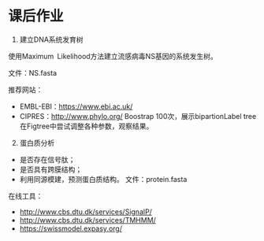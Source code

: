 # 课后作业

1. 建立DNA系统发育树 

使用Maximum Likelihood方法建立流感病毒NS基因的系统发生树。

文件：NS.fasta

推荐网站：
+ EMBL-EBI：https://www.ebi.ac.uk/
+ CIPRES：http://www.phylo.org/
Boostrap 100次，展示bipartionLabel tree
在Figtree中尝试调整各种参数，观察结果。

2. 蛋白质分析
+ 是否存在信号肽；
+ 是否具有跨膜结构；
+ 利用同源模建，预测蛋白质结构。
文件：protein.fasta

在线工具：
+ http://www.cbs.dtu.dk/services/SignalP/
+ http://www.cbs.dtu.dk/services/TMHMM/
+ https://swissmodel.expasy.org/



